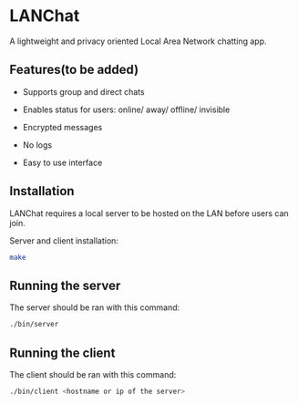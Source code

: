 # LANChat

A lightweight and privacy oriented Local Area Network chatting app.

## Features(to be added)

- Supports group and direct chats

- Enables status for users: online/ away/ offline/ invisible

- Encrypted messages

- No logs

- Easy to use interface

## Installation

LANChat requires a local server to be hosted on the LAN before users can join.

Server and client installation:

```sh
make
```

## Running the server

The server should be ran with this command:

```sh
./bin/server 
```

## Running the client

The client should be ran with this command:

```sh
./bin/client <hostname or ip of the server>
```

